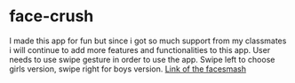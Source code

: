 # face-crush
I made this app for fun but since i got so much support from my classmates i will continue to add more features and functionalities to this app.
User needs to use swipe gesture in order to use the app. Swipe left to choose girls version, swipe right for boys version.
<a href="https://huends-facecrush.000webhostapp.com/index.php">Link of the facesmash<a>
